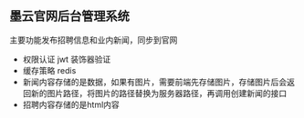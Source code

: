 ## 墨云官网后台管理系统
 主要功能发布招聘信息和业内新闻，同步到官网
 
* 权限认证 jwt 装饰器验证
* 缓存策略 redis
* 新闻内容存储的是数据，如果有图片，需要前端先存储图片，存储图片后会返回新的图片路径，将图片的路径替换为服务器路径，再调用创建新闻的接口
* 招聘内容存储的是html内容
